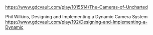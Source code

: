 https://www.gdcvault.com/play/1015514/The-Cameras-of-Uncharted

Phil Wilkins, Designing and Implementing a Dynamic Camera System https://www.gdcvault.com/play/192/Designing-and-Implementing-a-Dynamic
